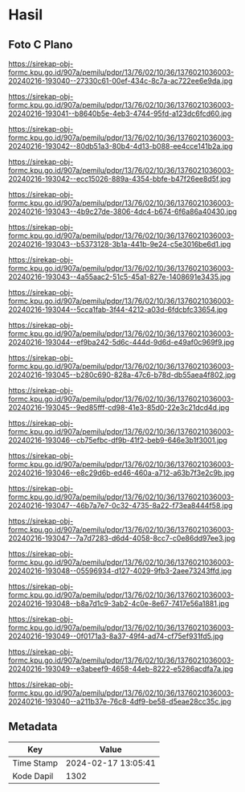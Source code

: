 # Hasil

## Foto C Plano

https://sirekap-obj-formc.kpu.go.id/907a/pemilu/pdpr/13/76/02/10/36/1376021036003-20240216-193040--27330c61-00ef-434c-8c7a-ac722ee6e9da.jpg

https://sirekap-obj-formc.kpu.go.id/907a/pemilu/pdpr/13/76/02/10/36/1376021036003-20240216-193041--b8640b5e-4eb3-4744-95fd-a123dc6fcd60.jpg

https://sirekap-obj-formc.kpu.go.id/907a/pemilu/pdpr/13/76/02/10/36/1376021036003-20240216-193042--80db51a3-80b4-4d13-b088-ee4cce141b2a.jpg

https://sirekap-obj-formc.kpu.go.id/907a/pemilu/pdpr/13/76/02/10/36/1376021036003-20240216-193042--ecc15026-889a-4354-bbfe-b47f26ee8d5f.jpg

https://sirekap-obj-formc.kpu.go.id/907a/pemilu/pdpr/13/76/02/10/36/1376021036003-20240216-193043--4b9c27de-3806-4dc4-b674-6f6a86a40430.jpg

https://sirekap-obj-formc.kpu.go.id/907a/pemilu/pdpr/13/76/02/10/36/1376021036003-20240216-193043--b5373128-3b1a-441b-9e24-c5e3016be6d1.jpg

https://sirekap-obj-formc.kpu.go.id/907a/pemilu/pdpr/13/76/02/10/36/1376021036003-20240216-193043--4a55aac2-51c5-45a1-827e-1408691e3435.jpg

https://sirekap-obj-formc.kpu.go.id/907a/pemilu/pdpr/13/76/02/10/36/1376021036003-20240216-193044--5cca1fab-3f44-4212-a03d-6fdcbfc33654.jpg

https://sirekap-obj-formc.kpu.go.id/907a/pemilu/pdpr/13/76/02/10/36/1376021036003-20240216-193044--ef9ba242-5d6c-444d-9d6d-e49af0c969f9.jpg

https://sirekap-obj-formc.kpu.go.id/907a/pemilu/pdpr/13/76/02/10/36/1376021036003-20240216-193045--b280c690-828a-47c6-b78d-db55aea4f802.jpg

https://sirekap-obj-formc.kpu.go.id/907a/pemilu/pdpr/13/76/02/10/36/1376021036003-20240216-193045--9ed85fff-cd98-41e3-85d0-22e3c21dcd4d.jpg

https://sirekap-obj-formc.kpu.go.id/907a/pemilu/pdpr/13/76/02/10/36/1376021036003-20240216-193046--cb75efbc-df9b-41f2-beb9-646e3b1f3001.jpg

https://sirekap-obj-formc.kpu.go.id/907a/pemilu/pdpr/13/76/02/10/36/1376021036003-20240216-193046--e8c29d6b-ed46-460a-a712-a63b7f3e2c9b.jpg

https://sirekap-obj-formc.kpu.go.id/907a/pemilu/pdpr/13/76/02/10/36/1376021036003-20240216-193047--46b7a7e7-0c32-4735-8a22-f73ea8444f58.jpg

https://sirekap-obj-formc.kpu.go.id/907a/pemilu/pdpr/13/76/02/10/36/1376021036003-20240216-193047--7a7d7283-d6d4-4058-8cc7-c0e86dd97ee3.jpg

https://sirekap-obj-formc.kpu.go.id/907a/pemilu/pdpr/13/76/02/10/36/1376021036003-20240216-193048--05596934-d127-4029-9fb3-2aee73243ffd.jpg

https://sirekap-obj-formc.kpu.go.id/907a/pemilu/pdpr/13/76/02/10/36/1376021036003-20240216-193048--b8a7d1c9-3ab2-4c0e-8e67-7417e56a1881.jpg

https://sirekap-obj-formc.kpu.go.id/907a/pemilu/pdpr/13/76/02/10/36/1376021036003-20240216-193049--0f0171a3-8a37-49f4-ad74-cf75ef931fd5.jpg

https://sirekap-obj-formc.kpu.go.id/907a/pemilu/pdpr/13/76/02/10/36/1376021036003-20240216-193049--e3abeef9-4658-44eb-8222-e5286acdfa7a.jpg

https://sirekap-obj-formc.kpu.go.id/907a/pemilu/pdpr/13/76/02/10/36/1376021036003-20240216-193040--a211b37e-76c8-4df9-be58-d5eae28cc35c.jpg


## Metadata

| Key        | Value               |
| ---------- | ------------------- |
| Time Stamp | 2024-02-17 13:05:41 |
| Kode Dapil | 1302                |



